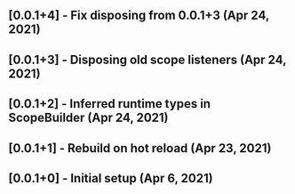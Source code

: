 ## [0.0.1+4] - Fix disposing from 0.0.1+3 (Apr 24, 2021)

## [0.0.1+3] - Disposing old scope listeners (Apr 24, 2021)

## [0.0.1+2] - Inferred runtime types in ScopeBuilder (Apr 24, 2021)

## [0.0.1+1] - Rebuild on hot reload (Apr 23, 2021)

## [0.0.1+0] - Initial setup (Apr 6, 2021)
